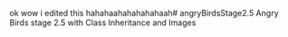 ok wow i edited this hahahaahahahahahaah# angryBirdsStage2.5
Angry Birds stage 2.5 with Class Inheritance and Images
